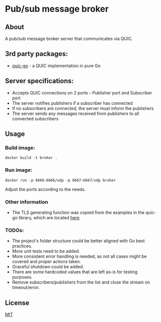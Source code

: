# Pub/sub message broker
## About
A pub/sub message broker server that communicates via QUIC.

## 3rd party packages:
- [quic-go](https://pkg.go.dev/github.com/lucas-clemente/quic-go) - a QUIC implementation in pure Go

## Server specifications:
- Accepts QUIC connections on 2 ports - Publisher port and Subscriber port
- The server notifies publishers if a subscriber has connected
- If no subscribers are connected, the server must inform the publishers
- The server sends any messages received from publishers to all connected subscribers

## Usage
### Build image:
```
docker build -t broker .
```

### Run image:
```
docker run -p 6666:6666/udp -p 6667:6667/udp broker
```

Adjust the ports according to the needs.

### Other information
- The TLS generating function was copied from the examples in the quic-go library, which are located [here](https://github.com/quic-go/quic-go/blob/d3c5f389d44797108a1bee7e06d5b92434c26d6d/example/echo/echo.go#L99C39-L99C39).

### TODOs:
- The project's folder structure could be better aligned with Go best practices.
- More unit tests need to be added.
- More consistent error handling is needed, as not all cases might be covered and proper actions taken.
- Graceful shutdown could be added.
- There are some hardcoded values that are left as-is for testing purposes.
- Remove subscribers/publishers from the list and close the stream on timeout/error.

## License
[MIT](https://choosealicense.com/licenses/mit/)